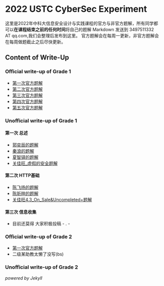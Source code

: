 # 2022 USTC CyberSec Experiment
这里是2022年中科大信息安全设计与实践课程的官方与非官方题解，所有同学都可以**在课程结束之前的任何时间**将自己的题解 Markdown 发送到 3497511332 AT qq.com,我们会整理后发布到这里。 官方题解会在每周一更新，非官方题解会在每周做题截止之后尽快更新。

## Content of Write-Up
### Official write-up of Grade 1
- [第一次官方题解](./officialwp1/20220321)
- [第二次官方题解](./officialwp1/20220328)
- [第三次官方题解](./officialwp1/20220402)
- [第四次官方题解](./officialwp1/20220411)
- [第五次官方题解](./officialwp1/20220418)
### Unofficial write-up of Grade 1
#### 第一次 总述
- [郭奕辰的题解](./unofficialwp1/1/guoyichen)
- [秦浪的题解](./unofficialwp1/1/qinlang)
- [夏智铎的题解](./unofficialwp1/1/xiazhiduo)
- [关佳旺_虚假的安全题解](./unofficialwp1/1/guanjiawang)
#### 第二次 HTTP基础
- [陈飞扬的题解](./unofficialwp1/2/chenfeiyang)
- [陈昕暄的题解](./unofficialwp1/2/chenxinxuan)
- [关佳旺4.3_On_Sale&Uncompleted+题解](./unofficialwp1/2/guanjiawang)

#### 第三次 信息收集

- 目前还莫得 大家积极投稿 - . -

### Official write-up of Grade 2
- [第一次官方题解](./officialwp2/20220321)
- 二级某助教太懒了没写(bs)
### Unofficial write-up of Grade 2

_powered by Jekyll_

